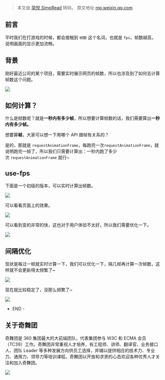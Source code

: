> 本文由 [简悦 SimpRead](http://ksria.com/simpread/) 转码， 原文地址 [mp.weixin.qq.com](https://mp.weixin.qq.com/s/D3xQrdA4C9GFe14vwzLKKg)

前言
--

平时我们在打游戏的时候，都会接触到 `帧数` 这个名词，也就是 `fps`，帧数越高，说明画面的显示更加流畅。

背景
--

刚好最近公司的某个项目，需要实时展示网页的帧数，所以也涉及到了如何去计算帧数这个问题。

![](https://mmbiz.qpic.cn/mmbiz_png/TZL4BdZpLdiaMCY5gvThCCC9NXkPDDQ8Iwq4q48amG3XcXvthuIQM1vcszfV1e6ib1Siaz9PznAqfbgUdAPTaibKLA/640?wx_fmt=png&from=appmsg)

如何计算？
-----

什么是帧数呢？就是**一秒内有多少帧**，所以想要计算帧数的话，我们需要算出**一秒内有多少帧。**

想要算**帧**，大家可以想一下用哪个 API 跟帧有关系的？

是的，那就是 `requestAnimationFrame`，每跑完一次`requestAnimationFrame`，就说明跑完一帧了，所以我们只需要计算出：一秒内跑了多少次 `requestAnimationFrame` 就行~

use-fps
-------

下面是一个初级的版本，可以实时计算出帧数。

![](https://mmbiz.qpic.cn/mmbiz_png/TZL4BdZpLdiaMCY5gvThCCC9NXkPDDQ8Iia5iabwiaZhYtbnVTCCaiahhVIdkIpqBXzs4HdOdREVAg70kpNCIO14ARQ/640?wx_fmt=png&from=appmsg)

可以看看页面上的效果。

![](https://mmbiz.qpic.cn/mmbiz_png/TZL4BdZpLdiaMCY5gvThCCC9NXkPDDQ8IHfs1jVF54gclOlDUpvqsb4DfibibNVKG6xDVjzvt9iaZD0lvGflN2dqng/640?wx_fmt=png&from=appmsg)

可以看到变的非常的快，这也对于用户体验不太好，所以我们需要优化一下。

![](https://mmbiz.qpic.cn/mmbiz_gif/TZL4BdZpLdiaMCY5gvThCCC9NXkPDDQ8InvNaFSGsIkUbRBq4LRdTb7VBDwKZoDmS5brTd93ERtBZXW6QqhZ9rg/640?wx_fmt=gif&from=appmsg)

间隔优化
----

现状是每过一帧就实时计算一下，我们可以优化一下，隔几帧再计算一次帧数，这样就不会更新得太频繁了~

![](https://mmbiz.qpic.cn/mmbiz_png/TZL4BdZpLdiaMCY5gvThCCC9NXkPDDQ8IfIkhAl3HZSM6FzrFSyWEDy8fktMDmIicGNC9x053NYQLEgdQjqcuRTQ/640?wx_fmt=png&from=appmsg)

现在就比较稳定了，没那么频繁了~

![](https://mmbiz.qpic.cn/mmbiz_png/TZL4BdZpLdiaMCY5gvThCCC9NXkPDDQ8IfrlJsqQ0EgHdGwOL8sQypbpSZ2Pw2TuxMrKgSPu18NrMrUV01z9osg/640?wx_fmt=png&from=appmsg)

- END -

关于奇舞团
-----

奇舞团是 360 集团最大的大前端团队，代表集团参与 W3C 和 ECMA 会员（TC39）工作。奇舞团非常重视人才培养，有工程师、讲师、翻译官、业务接口人、团队 Leader 等多种发展方向供员工选择，并辅以提供相应的技术力、专业力、通用力、领导力等培训课程。奇舞团以开放和求贤的心态欢迎各种优秀人才关注和加入奇舞团。

![](https://mmbiz.qpic.cn/mmbiz_png/cAd6ObKOzEBLicibtcprJISN18FgTtg2N1ichPnMqRhicrP20VfwnC4vday7gtEoiaSynIH1bas4N5kgicliakrLdtT2Q/640?wx_fmt=png&wxfrom=5&wx_lazy=1&wx_co=1)